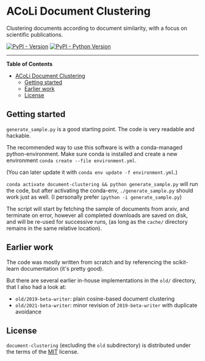 # ACoLi Document Clustering

Clustering documents according to document similarity, with a focus on scientific publications.

[![PyPI - Version](https://img.shields.io/pypi/v/document-clustering.svg)](https://pypi.org/project/document-clustering)
[![PyPI - Python Version](https://img.shields.io/pypi/pyversions/document-clustering.svg)](https://pypi.org/project/document-clustering)

-----

**Table of Contents**

- [ACoLi Document Clustering](#acoli-document-clustering)
  - [Getting started](#getting-started)
  - [Earlier work](#earlier-work)
  - [License](#license)

## Getting started

`generate_sample.py` is a good starting point. The code is very readable and hackable.

The recommended way to use this software is with a conda-managed python-environment.
Make sure conda is installed and create a new environment `conda create --file environment.yml`.

(You can later update it with `conda env update -f environment.yml`.)

`conda activate document-clustering && python generate_sample.py`
will run the code, but after activating the conda-env,
`./generate_sample.py` should work just as well.
(I personally prefer `ipython -i generate_sample.py`)

The script will start by fetching the sample of documents from arxiv, and terminate on error,
however all completed downloads are saved on disk, and will be re-used for successive runs,
(as long as the `cache/` directory remains in the same relative location).

## Earlier work

The code was mostly written from scratch and by referencing the scikit-learn documentation (it's pretty good).

But there are several earlier in-house implementations in the `old/` directory, that I also had a look at:

- `old/2019-beta-writer`: plain cosine-based document clustering
- `old/2021-beta-writer`: minor revision of `2019-beta-writer` with duplicate avoidance


## License

`document-clustering` (excluding the `old` subdirectory) is distributed under the terms of the [MIT](https://spdx.org/licenses/MIT.html) license.
